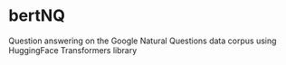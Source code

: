 # bertNQ
Question answering on the Google Natural Questions data corpus using HuggingFace Transformers library
